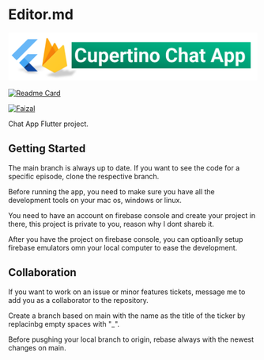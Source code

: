 # Editor.md

[![](picture.png)](https://www.youtube.com/playlist?list=PLD46K4dpufBEMDz5UblupcWLUiS2hFBXI)

[![Readme Card](https://github-readme-stats.vercel.app/api/pin/?username=fpatelm&repo=Cupertino-Chat-App)](https://github.com/anuraghazra/github-readme-stats)


[![Faizal](https://upload.wikimedia.org/wikipedia/commons/thumb/b/b8/YouTube_Logo_2017.svg/512px-YouTube_Logo_2017.svg.png)](https://www.youtube.com/keynotecast?sub_confirmation=1)



Chat App Flutter project.

## Getting Started

The main branch is always up to date. If you want to see the code for a specific episode, clone the respective branch.

Before running the app, you need to make sure you have all the development tools on your mac os, windows or linux.

You need to have an account on firebase console and create your project in there, this project is private to you, reason why I dont shareb it.

After you have the project on firebase console, you can optioanlly setup firebase emulators omn your local computer to ease the development.

## Collaboration

If you want to work on an issue or minor features tickets, message me to add you as a collaborator to the repository.

Create a branch based on main with the name as the title of the ticker by replacinbg empty spaces with "\_".

Before pusghing your local branch to origin, rebase always with the newest changes on main.
